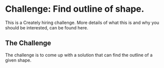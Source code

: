 # Challenge: Find outline of shape.
This is a Creately hiring challenge. More details of what this is and why you should be interested, can be found here.

## The Challenge
The challenge is to come up with a solution that can find the outline of a given shape.
<Example Images Here>
